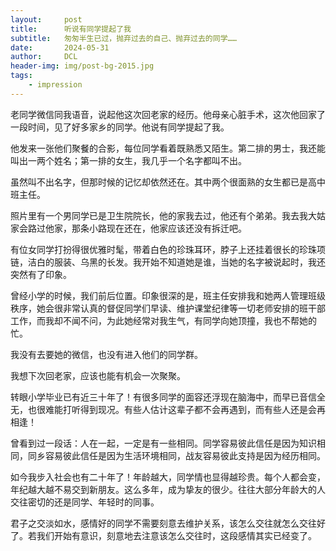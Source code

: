 ```yaml
---
layout:     post
title:      听说有同学提起了我
subtitle:   匆匆半生已过，抛弃过去的自己、抛弃过去的同学……
date:       2024-05-31
author:     DCL
header-img: img/post-bg-2015.jpg
tags:
    - impression
---
```


老同学微信同我语音，说起他这次回老家的经历。他母亲心脏手术，这次他回家了一段时间，见了好多家乡的同学。他说有同学提起了我。  

他发来一张他们聚餐的合影，每位同学看着既熟悉又陌生。第二排的男士，我还能叫出一两个姓名；第一排的女生，我几乎一个名字都叫不出。  

虽然叫不出名字，但那时候的记忆却依然还在。其中两个很面熟的女生都已是高中班主任。

照片里有一个男同学已是卫生院院长，他的家我去过，他还有个弟弟。我去我大姑家会路过他家，那条小路现在还在，他家应该还没有拆迁吧。

有位女同学打扮得很优雅时髦，带着白色的珍珠耳环，脖子上还挂着很长的珍珠项链，洁白的服装、乌黑的长发。我开始不知道她是谁，当她的名字被说起时，我还突然有了印象。  

曾经小学的时候，我们前后位置。印象很深的是，班主任安排我和她两人管理班级秩序，她会很非常认真的督促同学们早读、维护课堂纪律等一切老师安排的班干部工作，而我却不闻不问，为此她经常对我生气，有同学向她顶撞，我也不帮她的忙。    

我没有去要她的微信，也没有进入他们的同学群。    

我想下次回老家，应该也能有机会一次聚聚。  

转眼小学毕业已有近三十年了！有很多同学的面容还浮现在脑海中，而早已音信全无，也很难能打听得到现况。有些人估计这辈子都不会再遇到，而有些人还是会再相逢！    

曾看到过一段话：人在一起，一定是有一些相同。同学容易彼此信任是因为知识相同，同乡容易彼此信任是因为生活环境相同，战友容易彼此支持是因为经历相同。      

如今我步入社会也有二十年了！年龄越大，同学情也显得越珍贵。每个人都会变，年纪越大越不易交到新朋友。这么多年，成为挚友的很少。往往大部分年龄大的人交往密切的还是同学、年轻时的同事。

君子之交淡如水，感情好的同学不需要刻意去维护关系，该怎么交往就怎么交往好了。若我们开始有意识，刻意地去注意该怎么交往时，这段感情其实已经变了。
